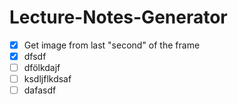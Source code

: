 # Lecture-Notes-Generator

- [x] Get image from last "second" of the frame 
- [x] dfsdf
- [ ] dfölkdajf
- [ ] ksdljflkdsaf
- [ ] dafasdf